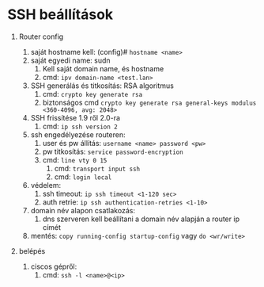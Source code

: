 # SSH beállítások
1) Router config
   1) saját hostname kell: (config)# `hostname <name>`
   2) saját egyedi name: sudn
      1) Kell saját domain name, és hostname
      2) cmd: `ipv domain-name <test.lan>`
   3) SSH generálás és titkosítás: RSA algoritmus
      1) cmd: `crypto key generate rsa`
      2) biztonságos cmd `crypto key generate rsa general-keys modulus <360-4096, avg: 2048>`
   4) SSH frissítése 1.9 ről 2.0-ra
      1) cmd: `ip ssh version 2`
   5) ssh engedélyezése routeren:
      1) user és pw állítás: `username <name> password <pw>`
      2) pw titkosítás: `service password-encryption`
      3) cmd: `line vty 0 15`
         1) cmd: `transport input ssh`
         2) cmd: `login local`
   6) védelem:
      1) ssh timeout: `ip ssh timeout <1-120 sec>`
      2) auth retrie: `ip ssh authentication-retries <1-10>`
   7) domain név alapon csatlakozás: 
      1) dns szerveren kell beállítani a domain név alapján a router ip címét
   8) mentés: `copy running-config startup-config` vagy `do <wr/write>`

2) belépés
   1) ciscos gépről:
      1) cmd: `ssh -l <name>@<ip>`